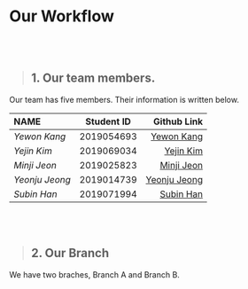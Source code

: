 # Our Workflow
<br/><br/>

> ## 1. Our team members.
Our team has five members. Their information is written below.<br/>
 
| NAME            | Student ID    | Github Link            |
|:----------------|:-------------:| ----------------------:|
| _Yewon Kang_    | 2019054693    | [Yewon Kang](https://github.com/yewonkang00)  |
| _Yejin Kim_     | 2019069034    | [Yejin Kim](https://github.com/yejin00)       |
| _Minji Jeon_    | 2019025823    | [Minji Jeon](https://github.com/minji9924)    |
| _Yeonju Jeong_  | 2019014739    | [Yeonju Jeong](https://github.com/yeonjujeong)|
| _Subin Han_     | 2019071994    | [Subin Han](https://github.com/hansususu)     | 

<br/><br/>

> ## 2. Our Branch
We have two braches, Branch A and Branch B.


